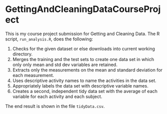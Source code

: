 # GettingAndCleaningDataCourseProject

This is my course project submission for Getting and Cleaning Data.
The R script, `run_analysis.R`, does the following:

1. Checks for the given dataset or else downloads into current working directory.
2. Merges the training and the test sets to create one data set in which only
   only mean and std dev variables are retained.
3. Extracts only the measurements on the mean and standard deviation for each
   measurement.
4. Uses descriptive activity names to name the activities in the data set.
5. Appropriately labels the data set with descriptive variable names.
6. Creates a second, independent tidy data set with the average of each variable
   for each activity and each subject.

The end result is shown in the file `tidyData.csv`.